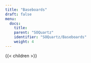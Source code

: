 ```yaml
---
title: "Baseboards"
draft: false
menu:
  docs:
    title:
    parent: "SOQuartz"
    identifier: "SOQuartz/Baseboards"
    weight: 4
---
```


{{< children >}}
